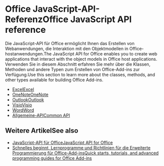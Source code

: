 # <a name="office-javascript-api-reference"></a><span data-ttu-id="19711-101">Office JavaScript-API-Referenz</span><span class="sxs-lookup"><span data-stu-id="19711-101">Office JavaScript API reference</span></span>

<span data-ttu-id="19711-102">Die JavaScript-API für Office ermöglicht Ihnen das Erstellen von Webanwendungen, die Interaktion mit den Objektmodellen in Office-hostanwendungen.</span><span class="sxs-lookup"><span data-stu-id="19711-102">The JavaScript API for Office enables you to create web applications that interact with the object models in Office host applications.</span></span> <span data-ttu-id="19711-103">Verwenden Sie in diesem Abschnitt erfahren Sie mehr über die Klassen, Methoden und andere Typen zum Erstellen von Office-Add-ins zur Verfügung.</span><span class="sxs-lookup"><span data-stu-id="19711-103">Use this section to learn more about the classes, methods, and other types available for building Office Add-ins.</span></span>

- [<span data-ttu-id="19711-104">Excel</span><span class="sxs-lookup"><span data-stu-id="19711-104">Excel</span></span>](https://docs.microsoft.com/javascript/api/excel?view=office-js)
- [<span data-ttu-id="19711-105">OneNote</span><span class="sxs-lookup"><span data-stu-id="19711-105">OneNote</span></span>](https://docs.microsoft.com/javascript/api/onenote?view=office-js)
- [<span data-ttu-id="19711-106">Outlook</span><span class="sxs-lookup"><span data-stu-id="19711-106">Outlook</span></span>](https://docs.microsoft.com/javascript/api/outlook?view=office-js)
- [<span data-ttu-id="19711-107">Visio</span><span class="sxs-lookup"><span data-stu-id="19711-107">Visio</span></span>](https://docs.microsoft.com/javascript/api/visio?view=office-js)
- [<span data-ttu-id="19711-108">Word</span><span class="sxs-lookup"><span data-stu-id="19711-108">Word</span></span>](https://docs.microsoft.com/javascript/api/word?view=office-js)
- [<span data-ttu-id="19711-109">Allgemeine-API</span><span class="sxs-lookup"><span data-stu-id="19711-109">Common API</span></span>](https://docs.microsoft.com/javascript/api/office?view=office-js)

## <a name="see-also"></a><span data-ttu-id="19711-110">Weitere Artikel</span><span class="sxs-lookup"><span data-stu-id="19711-110">See also</span></span>

- [<span data-ttu-id="19711-111">JavaScript-API für Office</span><span class="sxs-lookup"><span data-stu-id="19711-111">JavaScript API for Office</span></span>](https://docs.microsoft.com/office/dev/add-ins/reference/javascript-api-for-office?view=office-js)
- [<span data-ttu-id="19711-112">Schnelles beginnt, Lernprogramme und Richtlinien für die Erweiterte Programmierung für Office-Add-ins</span><span class="sxs-lookup"><span data-stu-id="19711-112">Quick starts, tutorials, and advanced programming guides for Office Add-ins</span></span>](https://docs.microsoft.com/office/dev/add-ins/overview/office-add-ins?view=office-js)
